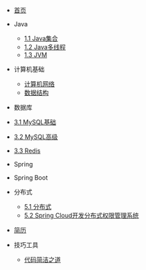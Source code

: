 * [首页](/)

* Java

  * [1.1 Java集合](sunsas/Java集合)
  * [1.2 Java多线程](sunsas/Java多线程)
  * [1.3 JVM](sunsas/JVM)

* 计算机基础

  * [计算机网络](sunsas/计算机网络)
  * [数据结构](sunsas/数据结构)

* 数据库
 * [3.1 MySQL基础](sunsas/MySQL)
 * [3.2 MySQL高级](sunsas/MySQL高级)
 * [3.3 Redis](sunsas/Redis)

* Spring


* Spring Boot

* 分布式
  * [5.1 分布式](sunsas/分布式)
  * [5.2 Spring Cloud开发分布式权限管理系统](sunsas/分布式权限管理系统)


* [简历](sunsas/简历)


* 技巧工具

  * [代码简洁之道](sunsas/代码简洁之道)